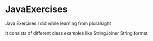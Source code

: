 # JavaExercises
Java Exercises I did while learning from pluralsight

It consists of different class examples like
StringJoiner
String.format
